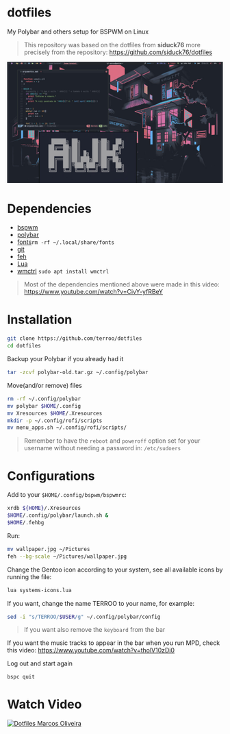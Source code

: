 # dotfiles
My Polybar and others setup for BSPWM on Linux
> This repository was based on the dotfiles from **siduck76** more precisely from the repository: <https://github.com/siduck76/dotfiles>

![Terminal Root - Marcos Oliveira - dotfiles](./dotfiles.jpg "Terminal Root - Marcos Oliveira - dotfiles")

# Dependencies
+ [bspwm](https://github.com/baskerville/bspwm)
+ [polybar](https://github.com/polybar/polybar)
+ [fonts](https://github.com/terroo/fonts)`rm -rf ~/.local/share/fonts`
+ [git](https://git-scm.com)
+ [feh](https://feh.finalrewind.org/) 
+ [Lua](https://www.lua.org/)
+ [wmctrl](http://tripie.sweb.cz/utils/wmctrl/) `sudo apt install wmctrl`
> Most of the dependencies mentioned above were made in this video: <https://www.youtube.com/watch?v=CivY-yfRBeY>

# Installation
```sh
git clone https://github.com/terroo/dotfiles
cd dotfiles
```

Backup your Polybar if you already had it
```sh
tar -zcvf polybar-old.tar.gz ~/.config/polybar
```

Move(and/or remove) files
```sh
rm -rf ~/.config/polybar
mv polybar $HOME/.config
mv Xresources $HOME/.Xresources
mkdir -p ~/.config/rofi/scripts
mv menu_apps.sh ~/.config/rofi/scripts/
```
> Remember to have the `reboot` and `poweroff` option set for your username without needing a password in: `/etc/sudoers`

# Configurations
Add to your `$HOME/.config/bspwm/bspwmrc`:
```sh
xrdb ${HOME}/.Xresources
$HOME/.config/polybar/launch.sh &
$HOME/.fehbg
```

Run:
```sh
mv wallpaper.jpg ~/Pictures
feh --bg-scale ~/Pictures/wallpaper.jpg
```

Change the Gentoo icon according to your system, see all available icons by running the file:
```sh
lua systems-icons.lua
```


If you want, change the name TERROO to your name, for example:
```sh
sed -i "s/TERROO/$USER/g" ~/.config/polybar/config
```
> If you want also remove the `keyboard` from the bar

If you want the music tracks to appear in the bar when you run MPD, check this video: <https://www.youtube.com/watch?v=tholV10zDi0>

Log out and start again
```sh
bspc quit
```

# Watch Video
[![Dotfiles Marcos Oliveira](./image-to-video "Dotfiles Marcos Oliveira")](https://www.youtube.com/TerminalRootTV)

